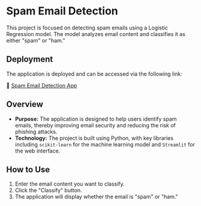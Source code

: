 # Spam Email Detection

This project is focused on detecting spam emails using a Logistic Regression model. The model analyzes email content and classifies it as either "spam" or "ham."

## Deployment

The application is deployed and can be accessed via the following link:

🔗 [Spam Email Detection App]([(https://spamdetection-lul3trtfbpnmhv9q3ynvhb.streamlit.app/)])

## Overview

- **Purpose:** The application is designed to help users identify spam emails, thereby improving email security and reducing the risk of phishing attacks.
- **Technology:** The project is built using Python, with key libraries including `scikit-learn` for the machine learning model and `Streamlit` for the web interface.

## How to Use

1. Enter the email content you want to classify.
2. Click the "Classify" button.
3. The application will display whether the email is "spam" or "ham."
